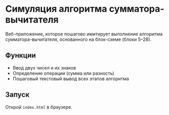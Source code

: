 # Симуляция алгоритма сумматора-вычитателя

Веб-приложение, которое пошагово имитирует выполнение алгоритма сумматора-вычитателя, основанного на блок-схеме (блоки 5–28).

## Функции
- Ввод двух чисел и их знаков
- Определение операции (сумма или разность)
- Пошаговый текстовый вывод всех этапов алгоритма

## Запуск
Открой `index.html` в браузере.

